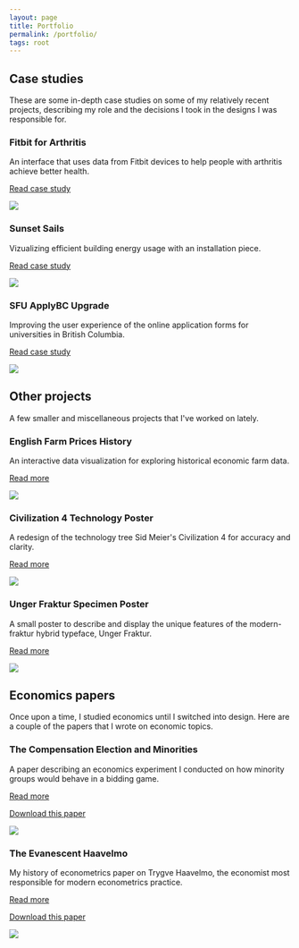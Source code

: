 ```yaml
---
layout: page
title: Portfolio
permalink: /portfolio/
tags: root
---
```


<div class="piece">
    <h2>Case studies</h2>
    <p>These are some in-depth case studies on some of my relatively recent projects, describing my role and the decisions I took in the designs I was responsible for.</p>
    <div class="block">
        <div class="leftPort">
            <h3>Fitbit for Arthritis</h3>
            <p>An interface that uses data from Fitbit devices to help people with arthritis achieve better health.</p>
            <p class="caseLink"><a href="{{ site.baseurl }}/portfolio/supra/">Read case study</a></p>
        </div>
        <div class="rightPort">
            <img src="supra/mockup-cal-lead.jpg" />
        </div>
        <div class="clear"></div>
    </div>
    <div class="block">
        <div class="leftPort">
            <h3>Sunset Sails</h3>
            <p>Vizualizing efficient building energy usage with an installation piece.</p>
            <p class="caseLink"><a href="{{ site.baseurl }}/portfolio/sunset/">Read case study</a></p>
        </div>
        <div class="rightPort">
            <img src="sunset/sunset-hallway-lead.jpg" />
        </div>
        <div class="clear"></div>
    </div>
    <div class="block">
        <div class="leftPort">
            <h3>SFU ApplyBC Upgrade</h3>
            <p>Improving the user experience of the online application forms for universities in British Columbia.</p>
            <p class="caseLink"><a href="{{ site.baseurl }}/portfolio/applybc/">Read case study</a></p>
        </div>
        <div class="rightPort">
            <img src="applybc/landing-lead.jpg" />
        </div>
        <div class="clear"></div>
    </div>
</div>

<div class="piece">
    <h2>Other projects</h2>
    <p>A few smaller and miscellaneous projects that I've worked on lately.</p>
    <div class="block">
        <div class="leftPort">
            <h3>English Farm Prices History</h3>
            <p>An interactive data visualization for exploring historical economic farm data.</p>
            <p class="caseLink"><a href="{{ site.baseurl }}/portfolio/engfarm/">Read more</a></p>
        </div>
        <div class="rightPort">
            <img src="engfarm/engfarm_final.jpg" />
        </div>
        <div class="clear"></div>
    </div>
    <div class="block">
        <div class="leftPort">
            <h3>Civilization 4 Technology Poster</h3>
            <p>A redesign of the technology tree Sid Meier's Civilization 4 for accuracy and clarity.</p>
            <p class="caseLink"><a href="{{ site.baseurl }}/portfolio/civ/">Read more</a></p>
        </div>
        <div class="rightPort">
            <img src="civ/civ-lead.jpg" />
        </div>
        <div class="clear"></div>
    </div>
    <div class="block">
        <div class="leftPort">
            <h3>Unger Fraktur Specimen Poster</h3>
            <p>A small poster to describe and display the unique features of the modern-fraktur hybrid typeface, Unger Fraktur.</p>
            <p class="caseLink"><a href="{{ site.baseurl }}/portfolio/unger/">Read more</a></p>
        </div>
        <div class="rightPort">
            <img src="unger/unger_fraktur_specimen.jpg" />
        </div>
        <div class="clear"></div>
    </div>
</div>

<div class="piece">
    <h2>Economics papers</h2>
    <p>Once upon a time, I studied economics until I switched into design. Here are a couple of the papers that I wrote on economic topics.</p> 
    <div class="block">
        <div class="leftPort">
            <h3>The Compensation Election and Minorities</h3>
            <p>A paper describing an economics experiment I conducted on how minority groups would behave in a bidding game.</p>
            <p class="caseLink"><a href="{{ site.baseurl }}/portfolio/compex/">Read more</a></p>
            <p class="caseLink"><a href="compex/E428pcclarke.pdf">Download this paper</a></p>
        </div>
        <div class="rightPort">
            <img src="compex/compexgui-lead.jpg" />
        </div>
        <div class="clear"></div>
    </div>
    <div class="block">
        <div class="leftPort">
            <h3>The Evanescent Haavelmo</h3>
            <p>My history of econometrics paper on Trygve Haavelmo, the economist most responsible for modern econometrics practice.</p>
            <p class="caseLink"><a href="{{ site.baseurl }}/portfolio/haavelmo/">Read more</a></p>
            <p class="caseLink"><a href="haavelmo/E409pcclarke.pdf">Download this paper</a></p>
        </div>
        <div class="rightPort">
            <img src="haavelmo/haavelmo-desk.jpg" />
        </div>
        <div class="clear"></div>
    </div>
</div>